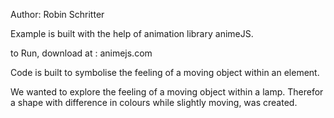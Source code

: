 Author: Robin Schritter

Example is built with the help of animation library animeJS.

to Run, download at : animejs.com

Code is built to symbolise the feeling of a moving object within an element. 

We wanted to explore the feeling of a moving object within a lamp. Therefor a shape with difference in colours while slightly moving, was created.
